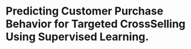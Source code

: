 <h1>Predicting Customer Purchase
Behavior for Targeted CrossSelling Using Supervised
Learning.</h1>

